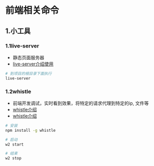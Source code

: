 # 前端相关命令

## 1.小工具

### 1.1live-server

- 静态页面服务器
- [live-server介绍使用](https://blog.csdn.net/Fitz1318/article/details/80715060)

```sh
# 到项目的根目录下面执行
live-server
```

### 1.2whistle

- 前端开发调试，实时看到效果，将特定的请求代理到特定的ip, 文件等
- [whistle介绍](https://imweb.io/topic/596480af33d7f9a94951744c)
- [whistle介绍](https://zhuanlan.zhihu.com/p/67301016?from_voters_page=true)

```sh
# 安装
npm install -g whistle

# 启动
w2 start

# 结束
w2 stop
```
